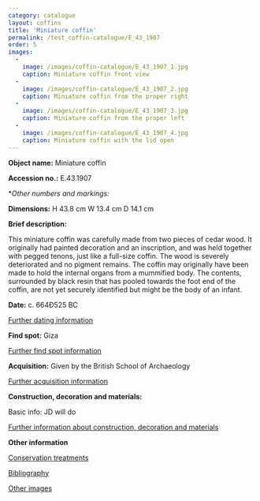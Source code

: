 ```yaml
---
category: catalogue
layout: coffins
title: 'Miniature coffin'
permalink: /test_coffin-catalogue/E_43_1907
order: 5
images: 
  -
    image: /images/coffin-catalogue/E_43_1907_1.jpg
    caption: Miniature coffin front view
  -
    image: /images/coffin-catalogue/E_43_1907_2.jpg
    caption: Miniature coffin from the proper right
  -
    image: /images/coffin-catalogue/E_43_1907_3.jpg
    caption: Miniature coffin from the proper left
  -
    image: /images/coffin-catalogue/E_43_1907_4.jpg
    caption: Miniature coffin with the lid open
---
```


**Object name:** 
Miniature coffin

**Accession no.:** 
E.43.1907

**Other numbers and markings:*
<other numbers etc.>

**Dimensions:** 
H 43.8 cm
W 13.4 cm
D 14.1 cm

**Brief description:** 

This miniature coffin was
carefully made from two pieces
of cedar wood. It originally
had painted decoration and
an inscription, and was held
together with pegged tenons,
just like a full-size coffin. The
wood is severely deteriorated
and no pigment remains. The
coffin may originally have been
made to hold the internal organs
from a mummified body. The
contents, surrounded by black
resin that has pooled towards
the foot end of the coffin, are not
yet securely identified but might
be the body of an infant.

**Date:**
c. 664Ð525 BC

[Further dating information](/catalogue_extras/E_43_1907_dating)

**Find spot:**
Giza

[Further find spot information](/catalogue_extras/E_43_1907_findspot)

**Acquisition:**
Given by the British School of Archaeology


[Further acquisition information](/catalogue_extras/E_43_1907_acquisition)

**Construction, decoration and materials:**

Basic info: JD will do

[Further information about construction, decoration and materials](/catalogue_extras/E_43_1907_materials)


**Other information**

[Conservation treatments](/catalogue_extras/E_43_1907_conservation)

[Bibliography](/catalogue_extras/E_43_1907_bibliography)

[Other images](/catalogue_extras/E_43_1907_imagesheet)

